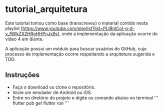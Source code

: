 # tutorial_arquitetura

Este tutorial tomou como base (transcreveu) o material contido nesta playlist [https://www.youtube.com/playlist?list=PLlBnICoI-g-d-v_fWlkZX2HRgHHPnJx9s], onde a implementação da aplicação ocorre do vídeo 4 em diante. 

A aplicação possui um módulo para buscar usuários do GitHub, cujo processo de implementação ocorre respeitando a arquitetura sugerida e TDD. 

## Instruções

- Faça o download ou clone o repositório.
- Inicie um emulador de Android ou iOS.
- Entre no diretório do projeto e digite os comando abaixo no terminal
'''
flutter pub get
flutter run
'''

